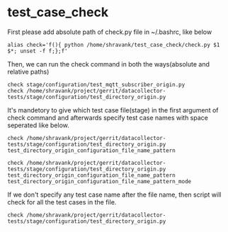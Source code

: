 # test_case_check
First please add absolute path of check.py file in ~/.bashrc, like below

    alias check='f(){ python /home/shravank/test_case_check/check.py $1 $*; unset -f f;};f'



Then, we can run the check command in both the ways(absolute and relative paths)

    check stage/configuration/test_mqtt_subscriber_origin.py
    check /home/shravank/project/gerrit/datacollector-tests/stage/configuration/test_directory_origin.py

It's mandetory to give which test case file(stage) in the first argument of check command and afterwards specify test case names with space seperated like below.

    check /home/shravank/project/gerrit/datacollector-tests/stage/configuration/test_directory_origin.py test_directory_origin_configuration_file_name_pattern

    check /home/shravank/project/gerrit/datacollector-tests/stage/configuration/test_directory_origin.py test_directory_origin_configuration_file_name_pattern test_directory_origin_configuration_file_name_pattern_mode


If we don't specify any test case name after the file name, then script will check for all the test cases in the file.

    check /home/shravank/project/gerrit/datacollector-tests/stage/configuration/test_directory_origin.py
